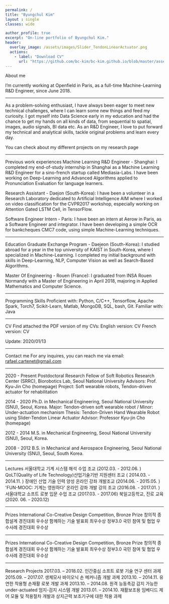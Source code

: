 ```yaml
---
permalink: /
title: "Byungchul Kim"
layout : single
classes: wide

author_profile: true
excerpt: "On-line portfolio of Byungchul Kim."
header:
  overlay_image: /assets/images/Slider_TendonLinearActuator.png
  actions:
    - label: "Download CV"
      url: "https://github.com/bc-kim/bc-kim.github.io/blob/master/assets/CV/ByungchulKim-CV-2021-01-07.pdf"
---
```



About me

I’m currently working at Openfield in Paris, as a full-time Machine-Learning R&D Engineer, since June 2018.

---
As a problem-solving enthusiast, I have always been eager to meet new technical challenges, where I can learn some new things and feed my curiosity.
I got myself into Data Science early in my education and had the chance to get my hands on all kinds of data, from sequential to spatial, images, audio signals, BI data etc.
As an R&D Engineer, I love to put forward my technical and analytical skills, tackle original problems and learn every day.

You can check about my different projects on my research page

--- 

Previous work experiences
Machine Learning R&D Engineer - Shanghai:
I completed my end-of-study internship in Shanghai as a Machine Learning R&D Engineer for a sino-french startup called Mediasia-Labs. I have been working on Deep-Learning and Advanced Algorithms applied to Pronunciation Evaluation for language learners.

Research Assistant - Daejon (South-Korea):
I have been a volunteer in a Research Laboratory dedicated to Artificial Intelligence AIM where I worked on video classification for the CVPR2017 workshop, especially working on Attention Gated LSTM Cell, in TensorFlow.

Software Engineer Intern - Paris:
I have been an intern at Aerow in Paris, as a Software Engineer and integrator. I have been developing a simple OCR for bankcheques CMC7 code, using simple Machine-Learning techniques.

---
Education
Graduate Exchange Program - Daejeon (South-Korea):
I studied abroad for a year in the top university of KAIST in South-Korea, where I specialized in Machine-Learning. I completed my initial background with skills in Deep-Learning, NLP, Computer Vision as well as Search-Based Algorithms.

Master Of Engineering - Rouen (France):
I graduated from INSA Rouen Normandy with a Master of Engineering in April 2018, majoring in Applied Mathematics and Computer Science.

---
Programming Skills
Proficient with: Python, C/C++, Tensorflow, Apache Spark, Torch7, Scikit-Learn, Matlab, MongoDB, SQL, bash, Git.
Familiar with: Java

---
CV
Find attached the PDF version of my CVs:
English version: CV
French version: CV

Update: 2020/01/13

---
Contact me
For any inquires, you can reach me via email: rafael.cartenet@gmail.com

---
2020 - Present
Postdoctoral Research Fellow of Soft Robotics Research Center (SRRC), Biorobotics Lab, Seoul National University
Advisors: Prof. Kyu-Jin Cho (homepage)
Project: Soft wearable robots, Tendon-driven actuator for rehabilitation

2014 - 2020
Ph.D. in Mechanical Engineering, Seoul National University (SNU), Seoul, Korea.
 Major: Tendon-driven soft wearable robot / Minor: Under-actuation mechanism
 Thesis: Tendon-Driven Hand Wearable Robot using Slider-Tendon Linear Actuator
 Advisor: Professor Kyu-jin Cho (homepage)

2012 - 2014
M.S. in Mechanical Engineering, Seoul National University (SNU), Seoul, Korea.

2008 - 2012
B.S. in Mechanical and Aerospace Engineering, Seoul National University (SNU), Seoul, South Korea.

---

Lectures
서울대학교 기계 시스템 해석 수업 조교 (2012.03. - 2012.06. )
QoLT(Quality of Life Technology)산업기술기반 지원센터 조교 ( 2014.03. - 2014.11. )
장애인 산업 기술 인력 양성 온라인 강좌 개발조교 (2014.06. - 2015.05. )
'FUN-MOOC: 기계는 영원하다' 온라인 강좌 개발 강의 조교 (2016.08. - 2017.01. )
서울대학교 소프트 로봇 입문 수업 조교 (2017.03. - 2017.06)
북일고등학교, 진로 교육 (2020. 06. - 2020.12)

---
Prizes 
International Co-Creative Design Competition, Bronze Prize
창의적 종합설계 경진대회 우수상
함께하는 기술 발표회 최우수상
정부3.0 국민 참여 및 협업 우수사례 경진대회 우수상

---
Prizes 
International Co-Creative Design Competition, Bronze Prize
창의적 종합설계 경진대회 우수상
함께하는 기술 발표회 최우수상
정부3.0 국민 참여 및 협업 우수사례 경진대회 우수상

---
Research Projects
2017.03. – 2018.02. 인간중심 소프트 로봇 기술 연구 센터 과제
2015.09. – 2017.07. 생체모사 바이오닉 손 메커니즘 개발 과제
2013.10. – 2014.11. 유연한 착용형 손재활 로봇 개발 과제
2013.10. – 2014.08. 원격 능동촉감 감지 가능한 under-actuated 엄지-검지 시스템 개발
2013.01. – 2014.10. 재활보조용 임베디드 제어 모듈 및 적용절차 개발과 상지근력 보조기구에 대한 적용 과제 